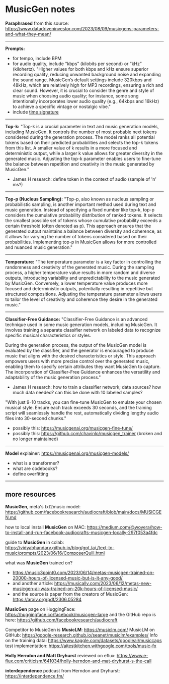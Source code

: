 # MusicGen notes
**Paraphrased** from this source: https://www.datadriveninvestor.com/2023/08/09/musicgens-parameters-and-what-they-mean/

---
**Prompts:**
+ for tempo, include BPM
+ for audio quality, include “kbps” (kilobits per second) or “kHz” (kilohertz). "Higher values for both kbps and kHz ensure superior recording quality, reducing unwanted background noise and expanding the sound range. MusicGen’s default settings include 320kbps and 48kHz, which are relatively high for MP3 recordings, ensuring a rich and clear sound. However, it is crucial to consider the genre and style of music when choosing audio quality; for instance, some song intentionally incorporates lower audio quality (e.g., 64kbps and 16kHz) to achieve a specific vintage or nostalgic vibe."
+ include [time signature](https://en.wikipedia.org/wiki/Time_signature)

---
**Top-k:**
"Top-k is a crucial parameter in text and music generation models, including MusicGen. It controls the number of most probable next tokens considered during the generation process. The model ranks all potential tokens based on their predicted probabilities and selects the top-k tokens from this list. A smaller value of k results in a more focused and deterministic output, while a larger k value allows for greater diversity in the generated music. Adjusting the top-k parameter enables users to fine-tune the balance between repetition and creativity in the music generated by MusicGen."

+ James H research: define token in the context of audio (sample of 'n' ms?)

---
**Top-p (Nucleus Sampling):**
"Top-p, also known as nucleus sampling or probabilistic sampling, is another important method used during text and music generation. Instead of specifying a fixed number like top-k, top-p considers the cumulative probability distribution of ranked tokens. It selects the smallest possible set of tokens whose cumulative probability exceeds a certain threshold (often denoted as p). This approach ensures that the generated output maintains a balance between diversity and coherence, as it allows for varying the number of tokens considered based on their probabilities. Implementing top-p in MusicGen allows for more controlled and nuanced music generation."

---
**Temperature:**
"The temperature parameter is a key factor in controlling the randomness and creativity of the generated music. During the sampling process, a higher temperature value results in more random and diverse outputs, introducing variability and unpredictability to the music generated by MusicGen. Conversely, a lower temperature value produces more focused and deterministic outputs, potentially resulting in repetitive but structured compositions. Adjusting the temperature parameter allows users to tailor the level of creativity and coherence they desire in the generated music."

---
**Classifier-Free Guidance:**
"Classifier-Free Guidance is an advanced technique used in some music generation models, including MusicGen. It involves training a separate classifier network on labeled data to recognize specific musical characteristics or styles.

During the generation process, the output of the MusicGen model is evaluated by the classifier, and the generator is encouraged to produce music that aligns with the desired characteristics or style. This approach empowers users with more precise control over the generated music, enabling them to specify certain attributes they want MusicGen to capture. The incorporation of Classifier-Free Guidance enhances the versatility and adaptability of the music generation process."

+ James H research: how to train a classifier network; data sources? how much data needed? can this be done with 10 labeled samples?

"With just 9-10 tracks, you can fine-tune MusicGen to emulate your chosen musical style. Ensure each track exceeds 30 seconds, and the training script will seamlessly handle the rest, automatically dividing lengthy audio files into 30-second chunks."

+ possibly this: https://musicgenai.org/musicgen-fine-tune/
+ possibly this: https://github.com/chavinlo/musicgen_trainer (broken and no longer maintained)

---
**Model** explainer: https://musicgenai.org/musicgen-models/

+ what is a transformer?
+ what are codebooks?
+ define overfitting

---
## more resources

**MusicGen**, meta's txt2music model: https://github.com/facebookresearch/audiocraft/blob/main/docs/MUSICGEN.md

how to local install **MusicGen** on MAC: https://medium.com/@woyera/how-to-install-and-run-facebook-audiocrafts-musicgen-locally-297f053a4fdc

guide to **MusicGen** in colab: https://vidyabhandary.github.io/blog/gpt,/ai,/text-to-music/prompts/2023/06/16/ComposerQuill.html

what was **MusicGen** trained on?
+ https://music3point0.com/2023/06/14/metas-musicgen-trained-on-20000-hours-of-licensed-music-but-is-it-any-good/
+ and another article: https://musically.com/2023/06/12/metas-new-musicgen-ai-was-trained-on-20k-hours-of-licensed-music/
+ and the source is paper from the creators of MusicGen: https://arxiv.org/pdf/2306.05284

**MusicGen** page on HuggingFace: https://huggingface.co/facebook/musicgen-large
and the GitHub repo is here: https://github.com/facebookresearch/audiocraft

Competitor to MusicGen is **MusicLM**: https://musiclm.com/
MusicLM on GitHub: https://google-research.github.io/seanet/musiclm/examples/
Info on the training data: https://www.kaggle.com/datasets/googleai/musiccaps
test implementation: https://aitestkitchen.withgoogle.com/tools/music-fx

**Holly Herndon and Matt Dryhurst** reviewed on eflux: https://www.e-flux.com/criticism/641034/holly-herndon-and-mat-dryhurst-s-the-call

**interdependence** podcast from Herndon and Dryhurst: https://interdependence.fm/
